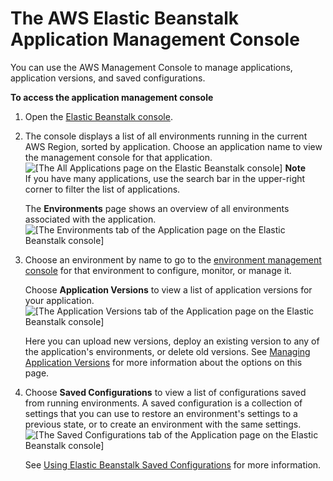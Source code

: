 # The AWS Elastic Beanstalk Application Management Console<a name="applications-console"></a>

You can use the AWS Management Console to manage applications, application versions, and saved configurations\.

**To access the application management console**

1. Open the [Elastic Beanstalk console](https://console.aws.amazon.com/elasticbeanstalk)\.

1. The console displays a list of all environments running in the current AWS Region, sorted by application\. Choose an application name to view the management console for that application\.  
![\[The All Applications page on the Elastic Beanstalk console\]](http://docs.aws.amazon.com/elasticbeanstalk/latest/dg/images/applications-choose-application.png)
**Note**  
If you have many applications, use the search bar in the upper\-right corner to filter the list of applications\.

   The **Environments** page shows an overview of all environments associated with the application\.  
![\[The Environments tab of the Application page on the Elastic Beanstalk console\]](http://docs.aws.amazon.com/elasticbeanstalk/latest/dg/images/applications-mgmt-environments.png)

1. Choose an environment by name to go to the [environment management console](environments-console.md) for that environment to configure, monitor, or manage it\.

   Choose **Application Versions** to view a list of application versions for your application\.  
![\[The Application Versions tab of the Application page on the Elastic Beanstalk console\]](http://docs.aws.amazon.com/elasticbeanstalk/latest/dg/images/applications-mgmt-versions.png)

   Here you can upload new versions, deploy an existing version to any of the application's environments, or delete old versions\. See [Managing Application Versions](applications-versions.md) for more information about the options on this page\.

1. Choose **Saved Configurations** to view a list of configurations saved from running environments\. A saved configuration is a collection of settings that you can use to restore an environment's settings to a previous state, or to create an environment with the same settings\.  
![\[The Saved Configurations tab of the Application page on the Elastic Beanstalk console\]](http://docs.aws.amazon.com/elasticbeanstalk/latest/dg/images/applications-mgmt-savedconfigs.png)

   See [Using Elastic Beanstalk Saved Configurations](environment-configuration-savedconfig.md) for more information\.